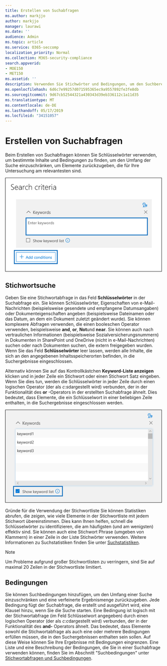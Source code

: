 ```yaml
---
title: Erstellen von Suchabfragen
ms.author: markjjo
author: markjjo
manager: laurawi
ms.date: ''
audience: Admin
ms.topic: article
ms.service: O365-seccomp
localization_priority: Normal
ms.collection: M365-security-compliance
search.appverid:
- MOE150
- MET150
ms.assetid: ''
description: Verwenden Sie Stichwörter und Bedingungen, um den Suchbereich bei der Suche nach Daten zu beschränken, wenn Sie die Datenermittlung in Microsoft 365 verwenden.
ms.openlocfilehash: 6d6c7e99257d071595365ec9a9557892fe3fe8db
ms.sourcegitcommit: 9d67cb52544321a430343d39eb336112c1a11d35
ms.translationtype: MT
ms.contentlocale: de-DE
ms.lasthandoff: 05/17/2019
ms.locfileid: "34151057"
---
```

# <a name="build-search-queries"></a>Erstellen von Suchabfragen

Beim Erstellen von Suchabfragen können Sie Schlüsselwörter verwenden, um bestimmte Inhalte und Bedingungen zu finden, um den Umfang der Suche einzuschränken, um Elemente zurückzugeben, die für Ihre Untersuchung am relevantesten sind.

![Verwenden von Stichwörtern und Bedingungen zum Einschränken der Ergebnisse einer Suche](../media/SearchQueryBox.png)

## <a name="keyword-searches"></a>Stichwortsuche

Geben Sie eine Stichwortabfrage in das Feld **Schlüsselwörter** in der Suchabfrage ein. Sie können Schlüsselwörter, Eigenschaften von e-Mail-Nachrichten (beispielsweise gesendete und empfangene Datumsangaben) oder Dokumenteigenschaften angeben (beispielsweise Dateinamen oder das Datum, an dem ein Dokument zuletzt geändert wurde). Sie können komplexere Abfragen verwenden, die einen booleschen Operator verwenden, beispielsweise **and**, **or**, **Not**und **near**. Sie können auch nach vertraulichen Informationen (beispielsweise Sozialversicherungsnummern) in Dokumenten in SharePoint und OneDrive (nicht in e-Mail-Nachrichten) suchen oder nach Dokumenten suchen, die extern freigegeben wurden. Wenn Sie das Feld **Schlüsselwörter** leer lassen, werden alle Inhalte, die sich an den angegebenen Inhaltsspeicherorten befinden, in die Suchergebnisse eingeschlossen.
    
Alternativ können Sie auf das Kontrollkästchen **Keyword-Liste anzeigen** klicken und in jeder Zeile ein Stichwort oder einen Stichwort Satz eingeben. Wenn Sie dies tun, werden die Schlüsselwörter in jeder Zeile durch einen logischen Operator (der als *c:s*dargestellt wird) verbunden, der in der Funktionalität des **or** -Operators in der erstellten Suchabfrage ähnelt. Dies bedeutet, dass Elemente, die ein Schlüsselwort in einer beliebigen Zeile enthalten, in die Suchergebnisse eingeschlossen werden.

![Verwenden der Stichwortliste zum Abrufen von Statistiken zu jedem Stichwort in der Abfrage](../media/KeywordListSearch.png)

Gründe für die Verwendung der Stichwortliste Sie können Statistiken abrufen, die zeigen, wie viele Elemente in der Stichwortliste mit jedem Stichwort übereinstimmen. Dies kann Ihnen helfen, schnell die Schlüsselwörter zu identifizieren, die am häufigsten (und am wenigsten) effektiv sind. Sie können auch eine Stichwort Phrase (umgeben von Klammern) in einer Zeile in der Liste Stichwörter verwenden. Weitere Informationen zu Suchstatistiken finden Sie unter [Suchstatistiken](search-statistics.md).

> [!NOTE]
> Um Probleme aufgrund großer Stichwortlisten zu verringern, sind Sie auf maximal 20 Zeilen in der Stichwortliste limitiert.

## <a name="conditions"></a>Bedingungen
    
Sie können Suchbedingungen hinzufügen, um den Umfang einer Suche einzuschränken und eine verfeinerte Ergebnismenge zurückzugeben. Jede Bedingung fügt der Suchabfrage, die erstellt und ausgeführt wird, eine Klausel hinzu, wenn Sie die Suche starten. Eine Bedingung ist logisch mit der Stichwortabfrage (im Feld Schlüsselwort angegeben) durch einen logischen Operator (der als *c:c*dargestellt wird) verbunden, der in der Funktionalität des **and-** Operators ähnelt. Das bedeutet, dass Elemente sowohl die Stichwortabfrage als auch eine oder mehrere Bedingungen erfüllen müssen, die in den Suchergebnissen enthalten sein sollen. Auf diese Weise können Sie Ihre Ergebnisse mit Bedingungen eingrenzen. Eine Liste und eine Beschreibung der Bedingungen, die Sie in einer Suchabfrage verwenden können, finden Sie im Abschnitt "Suchbedingungen" unter [Stichwortabfragen und Suchbedingungen](../keyword-queries-and-search-conditions.md#search-conditions).
